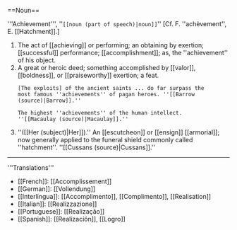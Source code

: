 ==Noun==

'''Achievement''', ''<code>[[noun (part of speech)|noun]]</code>'' [Cf. F. ''ach&egrave;vement'', E. [[Hatchment]].]

<ol>
<li>The act of [[achieving]] or performing; an obtaining by exertion; [[successful]] performance; [[accomplishment]]; as, the ''achievement'' of his object.

<li> A great or heroic deed; something accomplished by [[valor]], [[boldness]], or [[praiseworthy]] exertion; a feat.

<code>[The exploits] of the ancient saints ... do far surpass the most famous ''achievements'' of pagan heroes. ''[[Barrow (source)|Barrow]].''</code>

<code>The highest ''achievements'' of the human intellect. ''[[Macaulay (source)|Macaulay]].''</code>

<li> ''([[Her (subject)|Her]]).'' An [[escutcheon]] or [[ensign]] [[armorial]]; now generally applied to the funeral shield commonly called ''hatchment''. ''[[Cussans (source)|Cussans]].''
</ol>

---- 
'''Translations''' 
* [[French]]: [[Accomplissement]] 
* [[German]]: [[Vollendung]] 
* [[Interlingua]]: [[Accomplimento]], [[Complimento]], [[Realisation]] 
* [[Italian]]: [[Realizzazione]] 
* [[Portuguese]]: [[Realização]] 
* [[Spanish]]: [[Realización]], [[Logro]]